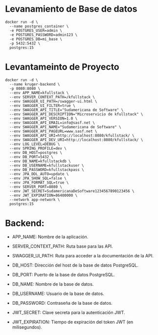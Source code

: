 # Levanamiento de Base de datos

``` docker 
docker run -d \
  --name postgres_container \
  -e POSTGRES_USER=admin \
  -e POSTGRES_PASSWORD=admin123 \
  -e POSTGRES_DB=mi_base \
  -p 5432:5432 \
  postgres:15

```

# Levantameinto de Proyecto
``` docker 
docker run -d \
  --name kruger-backend \
  -p 8080:8080 \
  --env APP_NAME=kfullstack \
  --env SERVER_CONTEXT_PATH=/kfullstack \
  --env SWAGGER_UI_PATH=/swagger-ui.html \
  --env SWAGGER_UI_FILTER=true \
  --env SWAGGER_API_TITLE="Sudamericana de Software" \
  --env SWAGGER_API_DESCRIPTION="Microservicio de kfullstack" \
  --env SWAGGER_API_VERSION=1.0 \
  --env SWAGGER_API_EMAIL=info@sasf.net \
  --env SWAGGER_API_NAME="Sudamericana de Software" \
  --env SWAGGER_API_PAGEURL=www.sasf.net \
  --env SWAGGER_API_URI=http://localhost:8080/kfullstack/ \
  --env SWAGGER_API_DEV_URI=http://localhost:8080/kfullstack/ \
  --env LOG_LEVEL=DEBUG \
  --env SPRING_PROFILE=dev \
  --env DB_HOST=postgres \
  --env DB_PORT=5432 \
  --env DB_NAME=kfullstackdb \
  --env DB_USERNAME=kfullstackuser \
  --env DB_PASSWORD=kfullstackpass \
  --env JPA_DDL_AUTO=update \
  --env JPA_SHOW_SQL=false \
  --env JPA_FORMAT_SQL=true \
  --env SERVER_PORT=8080 \
  --env JWT_SECRET=SudamericanaDeSoftware1234567890123456 \
  --env JWT_EXPIRATION=86400000 \
  --network app-network \
  postgres:15
```


# Backend:

- APP_NAME: Nombre de la aplicación.

- SERVER_CONTEXT_PATH: Ruta base para las API.

-  SWAGGER_UI_PATH: Ruta para acceder a la documentación de la API.

- DB_HOST: Dirección del host de la base de datos PostgreSQL.

- DB_PORT: Puerto de la base de datos PostgreSQL.

- DB_NAME: Nombre de la base de datos.

- DB_USERNAME: Usuario de la base de datos.

- DB_PASSWORD: Contraseña de la base de datos.

- JWT_SECRET: Clave secreta para la autenticación JWT.

- JWT_EXPIRATION: Tiempo de expiración del token JWT (en milisegundos).